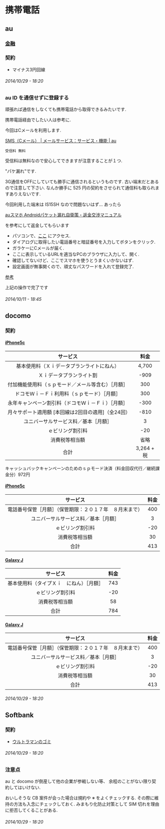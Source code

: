 # 携帯電話

## au

### [金融](./金融.md)

### 契約

- マイナス3円回線

###### *2014/10/29 - 18:20*

### au ID を通信せずに登録する

頑張れば通信をしなくても携帯電話から取得できるみたいです.

携帯電話経由でしたい人は参考に.

今回はCメールを利用します.

[SMS（Cメール） | メールサービス：サービス・機能 | au](http://www.au.kddi.com/mobile/service/mail/sms/)

```
受信料	無料
```

受信料は無料なので安心してできますが注意することが１つ.

"パケ漏れ"です.

3G通信をOFFにしていても勝手に通信されるというものです.
古い端末だとあるので注意して下さい.
なんか勝手に 525 円の契約をさせられて通信料も取られますありえないです.

今回利用した端末は IS15SH なので問題ないはず...
あったら

[auスマホ Androidパケット漏れ自衛策・返金交渉マニュアル](http://www.midnight2d.com/blog/archives/311)

を参考にして返金してもらいます

- パソコンで、[ここ](https://connect.auone.jp/net/vw/cca_eu_net/cca?ID=ENET0250) にアクセス.
- ダイアログに取得したい電話番号と暗証番号を入力してボタンをクリック.
- ガラケーにCメールが届く.
- ここに表示しているURLを適当なPCのブラウザに入力して、開く.
- 確認してないけど、ここでスマホを使うとうまくいかないはず.
- 設定画面が無事開くので、頑丈なパスワードを入れて登録完了.

[参考](http://d.hatena.ne.jp/kiiiino3/20140111/1389404753)

上記の操作で完了です

###### *2014/10/11 - 18:45*

## docomo

### 契約

#### [iPhone5c](https://www.nttdocomo.co.jp/iphone/product/index.html)

|サービス|料金|
|:---:|:---:|
|基本使用料（Ｘｉデータプランライトにねん）|4,700|
|Ｘｉデータプランライト割|-909|
|付加機能使用料（ｓｐモード／メール等含む）［月額］|300|
|ドコモＷｉ－Ｆｉ利用料（ｓｐモード）［月額］|300|
|永年キャンペーン割引料（ドコモＷｉ－Ｆｉ）［月額］|-300|
|月々サポート適用額 [本回線は2回目の適用]（全24回）|-810|
|ユニバーサルサービス料／基本［月額］|3|
|ｅビリング割引料|-20|
|消費税等相当額|省略|
|合計|3,264 + 税|

キャッシュバックキャンペーンのためのｓｐモード決済（料金回収代行／継続課金分）972円

#### [iPhone5c](https://www.nttdocomo.co.jp/iphone/product/index.html)

|サービス|料金|
|:---:|:---:|
|電話番号保管［月額］（保管期限：２０１７年　８月末まで）|400|
|ユニバーサルサービス料／基本［月額］|3|
|ｅビリング割引料|-20|
|消費税等相当額|30|
|合計|413|

#### [Galaxy J](https://www.nttdocomo.co.jp/product/smart_phone/sc02f/index.html)

|サービス|料金|
|:---:|:---:|
|基本使用料（タイプＸｉ　にねん）［月額］|743|
|ｅビリング割引料|-20|
|消費税等相当額|58|
|合計|784|

#### [Galaxy J](https://www.nttdocomo.co.jp/product/smart_phone/sc02f/index.html)

|サービス|料金|
|:---:|:---:|
|電話番号保管［月額］（保管期限：２０１７年　８月末まで）|400|
|ユニバーサルサービス料／基本［月額］|3|
|ｅビリング割引料|-20|
|消費税等相当額|30|
|合計|413|

###### *2014/10/29 - 18:20*

## Softbank

### 契約

- [ウルトラマンのゴミ](http://www.softbank.jp/mobile/product/data_com/mobilewifi/102z/)

###### *2014/10/29 - 18:20*

### 注意点

au と docomo が倒産して他の企業が参戦しない等、
余程のことがない限り契約してはいけない.

おいしそうな CB 案件が会った場合は規約や ※ をよくチェックする.
その際に維持の方法も入念にチェックしておく.
みまもり化防止対策として SIM 切れを理由に拒否してくることがある.

###### *2014/10/29 - 18:20*
